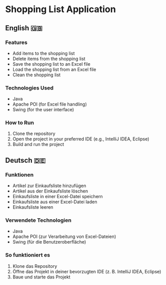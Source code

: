 # Shopping List Application

## English 🇬🇧

### Features
- Add items to the shopping list
- Delete items from the shopping list
- Save the shopping list to an Excel file
- Load the shopping list from an Excel file
- Clean the shopping list

### Technologies Used
- Java
- Apache POI (for Excel file handling)
- Swing (for the user interface)

### How to Run
1. Clone the repository
2. Open the project in your preferred IDE (e.g., IntelliJ IDEA, Eclipse)
3. Build and run the project

## Deutsch 🇩🇪

### Funktionen
- Artikel zur Einkaufsliste hinzufügen
- Artikel aus der Einkaufsliste löschen
- Einkaufsliste in einer Excel-Datei speichern
- Einkaufsliste aus einer Excel-Datei laden
- Einkaufsliste leeren

### Verwendete Technologien
- Java
- Apache POI (zur Verarbeitung von Excel-Dateien)
- Swing (für die Benutzeroberfläche)

### So funktioniert es
1. Klone das Repository
2. Öffne das Projekt in deiner bevorzugten IDE (z. B. IntelliJ IDEA, Eclipse)
3. Baue und starte das Projekt
